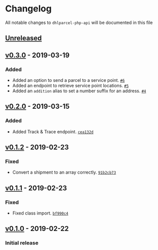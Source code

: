 # Changelog

All notable changes to `dhlparcel-php-api` will be documented in this file

## [Unreleased]

## [v0.3.0] - 2019-03-19

### Added
- Added an option to send a parcel to a service point. [`#6`](https://github.com/mvdnbrk/dhlparcel-php-api/pull/6)
- Added an endpoint to retrieve service point locations. [`#5`](https://github.com/mvdnbrk/dhlparcel-php-api/pull/5)
- Added an `addition` alias to set a number suffix for an address. [`#4`](https://github.com/mvdnbrk/dhlparcel-php-api/pull/4)

## [v0.2.0] - 2019-03-15

### Added
- Added Track & Trace endpoint. [`cea132d`](https://github.com/mvdnbrk/dhlparcel-php-api/commit/cea132dc316a683ecc8289f9c964eb8cdc9d47b1)

## [v0.1.2] - 2019-02-23

### Fixed
- Convert a shipment to an array correctly. [`91b2cb73`](https://github.com/mvdnbrk/dhlparcel-php-api/commit/91b2cb73af77a097b596f950c48aa03705890f78)

## [v0.1.1] - 2019-02-23

### Fixed
- Fixed class import. [`bf990c4`](https://github.com/mvdnbrk/dhlparcel-php-api/commit/bf990c4447acae78e96f21a6cd49e57f45eb30dd)

## [v0.1.0] - 2019-02-22

### Initial release

[Unreleased]: https://github.com/mvdnbrk/dhlparcel-php-api/compare/v0.3.0...HEAD
[v0.3.0]: https://github.com/mvdnbrk/dhlparcel-php-api/compare/v0.2.0...v0.3.0
[v0.2.0]: https://github.com/mvdnbrk/dhlparcel-php-api/compare/v0.1.2...v0.2.0
[v0.1.2]: https://github.com/mvdnbrk/dhlparcel-php-api/compare/v0.1.1...v0.1.2
[v0.1.1]: https://github.com/mvdnbrk/dhlparcel-php-api/compare/v0.1.0...v0.1.1
[v0.1.0]: https://github.com/mvdnbrk/dhlparcel-php-api/tree/v0.1.0
